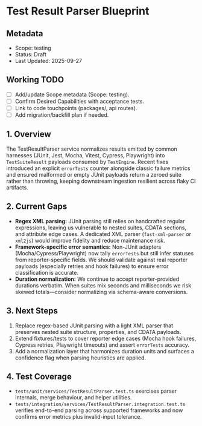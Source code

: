 # Test Result Parser Blueprint

## Metadata

- Scope: testing
- Status: Draft
- Last Updated: 2025-09-27

## Working TODO

- [ ] Add/update Scope metadata (Scope: testing).
- [ ] Confirm Desired Capabilities with acceptance tests.
- [ ] Link to code touchpoints (packages/, api routes).
- [ ] Add migration/backfill plan if needed.

## 1. Overview
The TestResultParser service normalizes results emitted by common harnesses (JUnit, Jest, Mocha, Vitest, Cypress, Playwright) into `TestSuiteResult` payloads consumed by `TestEngine`. Recent fixes introduced an explicit `errorTests` counter alongside classic failure metrics and ensured malformed or empty JUnit payloads return a zeroed suite rather than throwing, keeping downstream ingestion resilient across flaky CI artifacts.

## 2. Current Gaps
- **Regex XML parsing:** JUnit parsing still relies on handcrafted regular expressions, leaving us vulnerable to nested suites, CDATA sections, and attribute edge cases. A dedicated XML parser (`fast-xml-parser` or `xml2js`) would improve fidelity and reduce maintenance risk.
- **Framework-specific error semantics:** Non-JUnit adapters (Mocha/Cypress/Playwright) now tally `errorTests` but still infer statuses from reporter-specific fields. We should validate against real reporter payloads (especially retries and hook failures) to ensure error classification is accurate.
- **Duration normalization:** We continue to accept reporter-provided durations verbatim. When suites mix seconds and milliseconds we risk skewed totals—consider normalizing via schema-aware conversions.

## 3. Next Steps
1. Replace regex-based JUnit parsing with a light XML parser that preserves nested suite structure, properties, and CDATA payloads.
2. Extend fixtures/tests to cover reporter edge cases (Mocha hook failures, Cypress retries, Playwright timeouts) and assert `errorTests` accuracy.
3. Add a normalization layer that harmonizes duration units and surfaces a confidence flag when parsing heuristics are applied.

## 4. Test Coverage
- `tests/unit/services/TestResultParser.test.ts` exercises parser internals, merge behaviour, and helper utilities.
- `tests/integration/services/TestResultParser.integration.test.ts` verifies end-to-end parsing across supported frameworks and now confirms error metrics plus invalid-input tolerance.
